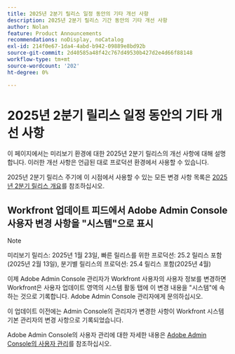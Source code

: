 ```yaml
---
title: 2025년 2분기 릴리스 일정 동안의 기타 개선 사항
description: 2025년 2분기 릴리스 기간 동안의 기타 개선 사항
author: Nolan
feature: Product Announcements
recommendations: noDisplay, noCatalog
exl-id: 214f0e67-1da4-4abd-b942-09889e8bd92b
source-git-commit: 2d40585a48f42c767d49530b427d2e4d66f88148
workflow-type: tm+mt
source-wordcount: '202'
ht-degree: 0%

---
```


# 2025년 2분기 릴리스 일정 동안의 기타 개선 사항

이 페이지에서는 미리보기 환경에 대한 2025년 2분기 릴리스의 개선 사항에 대해 설명합니다. 이러한 개선 사항은 언급된 대로 프로덕션 환경에서 사용할 수 있습니다.

2025년 2분기 릴리스 주기에 이 시점에서 사용할 수 있는 모든 변경 사항 목록은 [2025년 2분기 릴리스 개요](/help/quicksilver/product-announcements/product-releases/25-q2-release-activity/25-q2-release-overview.md)를 참조하십시오.

## Workfront 업데이트 피드에서 Adobe Admin Console 사용자 변경 사항을 &quot;시스템&quot;으로 표시

>[!NOTE]
>
>미리보기 릴리스: 2025년 1월 23일, 빠른 릴리스를 위한 프로덕션: 25.2 릴리스 포함(2025년 2월 13일), 분기별 릴리스의 프로덕션: 25.4 릴리스 포함(2025년 4월)

이제 Adobe Admin Console 관리자가 Workfront 사용자의 사용자 정보를 변경하면 Workfront은 사용자 업데이트 영역의 시스템 활동 탭에 이 변경 내용을 &quot;시스템&quot;에 속하는 것으로 기록합니다. Adobe Admin Console 관리자에게 문의하십시오.

이 업데이트 이전에는 Admin Console의 관리자가 변경한 사항이 Workfront 시스템 기본 관리자의 변경 사항으로 기록되었습니다.

Adobe Admin Console의 사용자 관리에 대한 자세한 내용은 [Adobe Admin Console의 사용자 관리](/help/quicksilver/administration-and-setup/add-users/create-and-manage-users/admin-console.md)를 참조하십시오.
